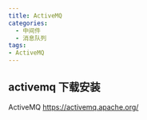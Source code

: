 ```yaml
---
title: ActiveMQ
categories:
  - 中间件
  - 消息队列
tags:
- ActiveMQ
---
```


## activemq 下载安装

ActiveMQ
<https://activemq.apache.org/>
